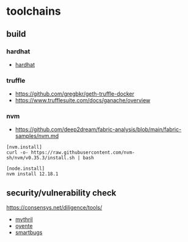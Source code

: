 # toolchains
## build
### hardhat
- [hardhat](https://hardhat.org/hardhat-network/)
### truffle
- https://github.com/gregbkr/geth-truffle-docker
- https://www.trufflesuite.com/docs/ganache/overview
### nvm
- https://github.com/deep2dream/fabric-analysis/blob/main/fabric-samples/nvm.md
```
[nvm.install]
curl -o- https://raw.githubusercontent.com/nvm-sh/nvm/v0.35.3/install.sh | bash

[node.install]
nvm install 12.18.1
```
## security/vulnerability check
https://consensys.net/diligence/tools/
- [mythril](https://github.com/ConsenSys/mythril)
- [oyente](https://github.com/enzymefinance/oyente)
- [smartbugs](https://smartbugs.github.io/)
